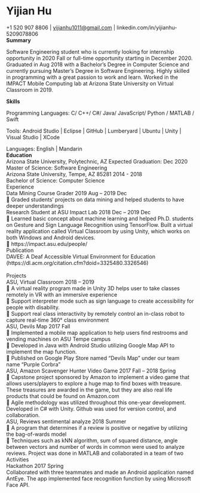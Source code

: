 # Yijian Hu
+1 520 907 8806 | yijianhu1011@gmail.com | linkedin.com/in/yijianhu-5209078806<Br>
	<b>Summary</b><Br>
<p>Software Engineering student who is currently looking for internship opportunity in 2020 Fall or full-time opportunity starting in December 2020. Graduated in Aug 2018 with a Bachelor’s Degree in Computer Science and currently pursuing Master’s Degree in Software Engineering. Highly skilled in programming with a great passion to work and learn. Worked in the IMPACT Mobile Computing lab at Arizona State University on Virtual Classroom in 2019.</p>
	<b>Skills</b><Br>
	<p>Programming Languages: C/ C++/ C#/ Java/ JavaScript/ Python / MATLAB / Swift</p>
<p>Tools: Android Studio | Eclipse | GitHub | Lumberyard | Ubuntu | Unity | Visual Studio | XCode</p>
Languages: English | Mandarin<Br>
	<b>Education</b><Br>
Arizona State University, Polytechnic, AZ								 	Expected Graduation: Dec 2020<Br>
Master of Science: Software Engineering 						   <Br>
Arizona State University, Tempe, AZ 85281													2014 - 2018<Br>
Bachelor of Science: Computer Science													<Br>
Experience<Br>
Data Mining Course Grader 														2019 Aug – 2019 Dec<Br>
	Graded students’ projects on data mining and helped students to have deeper understandings <Br>
Research Student at ASU Impact Lab													2018 Dec – 2019 Dec<Br>
	Learned basic concept about machine learning and helped Ph.D. students on Gesture and Sign Language Recognition using TensorFlow. Built a virtual reality application called Virtual Classroom by using Unity, which works on both Windows and Android devices.<Br>
	https://impact.asu.edu/people/<Br>
Publication<Br>
DAVEE: A Deaf Accessible Virtual Environment for Education (https://dl.acm.org/citation.cfm?doid=3325480.3326546)<Br>
<Br>
Projects<Br>
ASU, Virtual Classroom														  			 	  2018 – 2019<Br>
	A virtual reality program made in Unity 3D helps user to take classes remotely in VR with an immersive experience<Br>
	Support interpreter mode such as sign language to create accessibility for people with disability. <Br>
	Support real class interactivity by remotely control an in-class robot to capture real-time 360° class environment<Br>
ASU, Devils Map																				2017 Fall<Br>
	Implemented a mobile map application to help users find restrooms and vending machines on ASU Tempe campus<Br>
	Developed in Java with Android Studio utilizing Google Map API to implement the map function.<Br>
	Published on Google Play Store named “Devils Map” under our team name “Purple Corbra”<Br>
ASU, Amazon Scavenger Hunter	Video Game											 2017 Fall – 2018 Spring<Br>
	Capstone project sponsored by Amazon to implement a video game that allows users/players to explore a huge map to find boxes with treasure. These treasures are awarded in the game, but they are also real life products that could be found on Amazon.com<Br>
	Agile methodology was utilized throughout this one-year development. Developed in C# with Unity. Github was used for version control, and collaboration.<Br>
ASU, Reviews sentimental analyze														    		2018 Summer<Br>
	A program that determines if a review is positive or negative by utilizing the bag-of-wards model<Br>
	Techniques such as kNN algorithm, sum of squared distance, angle between vectors and number of words in common were used to analyze reviews. Project was done in MATLAB and collaborated in a team of two<Br>
Activities<Br>
Hackathon																				 2017 Spring<Br>
	Collaborated with three teammates and made an Android application named AntEye. The app implemented face recognition function by using Microsoft Face API.<Br>
